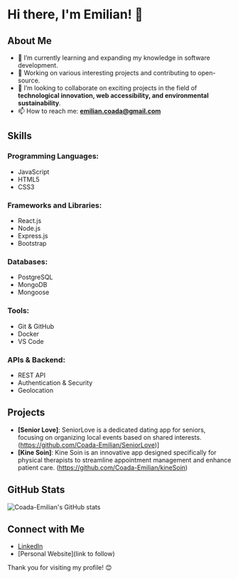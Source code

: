 # Hi there, I'm Emilian! 👋

## About Me

- 🌱 I’m currently learning and expanding my knowledge in software development.
- 💼 Working on various interesting projects and contributing to open-source.
- 👯 I’m looking to collaborate on exciting projects in the field of **technological innovation, web accessibility, and environmental sustainability**.
- 📫 How to reach me: **emilian.coada@gmail.com**

## Skills

### **Programming Languages**:
- JavaScript  
- HTML5  
- CSS3  

### **Frameworks and Libraries**:
- React.js  
- Node.js  
- Express.js  
- Bootstrap  

### **Databases**:
- PostgreSQL  
- MongoDB  
- Mongoose  

### **Tools**:
- Git & GitHub  
- Docker  
- VS Code  

### **APIs & Backend**:
- REST API  
- Authentication & Security  
- Geolocation  

## Projects

- **[Senior Love]**: SeniorLove is a dedicated dating app for seniors, focusing on organizing local events based on shared interests. (https://github.com/Coada-Emilian/SeniorLove)]
- **[Kine Soin]**: Kine Soin is an innovative app designed specifically for physical therapists to streamline appointment management and enhance patient care. (https://github.com/Coada-Emilian/kineSoin)

## GitHub Stats

![Coada-Emilian's GitHub stats](https://github-readme-stats.vercel.app/api?username=Coada-Emilian&show_icons=true&theme=radical)

## Connect with Me

- [LinkedIn](https://linkedin.com/in/emilian-coada)
- [Personal Website](link to follow)

Thank you for visiting my profile! 😊
